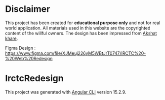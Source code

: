 # Disclaimer

This project has been created for **educational purpose only** and not for real world application. All materials used in this website are the copyrighted content of the willful owners. 
The design has been impressed from [Akshat khare](https://medium.com/@akshatkhare707/irctc-website-redesign-a265a5a433a1).


Figma Design : https://www.figma.com/file/XJMeuj226yM5WBtJrT0747/IRCTC%20-%20Web%20Redesign

# IrctcRedesign

This project was generated with [Angular CLI](https://github.com/angular/angular-cli) version 15.2.9.

## 

